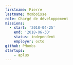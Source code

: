 ```yaml
---
firstname: Pierre
lastname: Momboisse
role: Chargé de développement
missions:
  - start: '2018-04-25'
    end: '2018-06-30'
    status: independent
    employer: octo
github: PMombs
startups:
    - aplus
---
```

